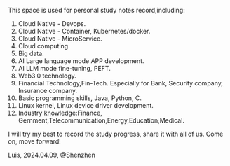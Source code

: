 This space is used for personal study notes record,including:
1. Cloud Native - Devops.
2. Cloud Native - Container, Kubernetes/docker.
3. Cloud Native - MicroService.
4. Cloud computing.
5. Big data.
6. AI Large language mode APP development.
7. AI LLM mode fine-tuning, PEFT.
8. Web3.0 technology.
9. Financial Technology,Fin-Tech. Especially for Bank, Security company, Insurance company.
10. Basic programming skills, Java, Python, C.
11. Linux kernel, Linux device driver development.
12. Industry knowledge:Finance, Gernment,Telecommunication,Energy,Education,Medical.
    
I will try my best to record the study progress, share it with all of us.
Come on, move forward!

Luis, 2024.04.09, @Shenzhen
